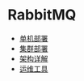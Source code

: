 # RabbitMQ
- [单机部署](chapter01.md)
- [集群部署](chapter02.md)
- [架构详解](chapter03.md)
- [运维工具](chapter04.md)